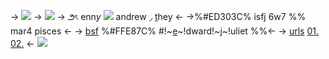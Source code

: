 -> ![](https://media.discordapp.net/attachments/1088857978976870420/1138873280607035493/Untitled588_20230809173533.PNG)
-> ![](https://media.discordapp.net/attachments/1096639589852123136/1201769859982303262/Untitled42_20240129230412.png?ex=65cb0666&is=65b89166&hm=807bb124c70a14c224a4b20ce529aed634370512f88c9260ae1c2ee708cd6899&)
-> ౨ৎ  enn*y*  ![](https://watermelon.crd.co/assets/images/gallery02/7b701768.gif?v=2a41aca3) andrew ◞ [t](https://en.pronouns.page/@ennymarch4)hey <-
->%#ED303C% isfj 6w7 %% mar4 pisces <-
->  [bsf](https://rentry.co/edwardnashton) %#FFE87C% #!~[e](https://the-batman-universe.fandom.com/wiki/Riddler)~!dward!~[j](https://lollipopchainsaw.fandom.com/wiki/Juliet_Starling)~!uliet %%<-
-> [urls](https://rentry.org/jellyfishfield) [01.](https://rentry.co/)　[02.](https://rentry.co/) <-
![](https://media.discordapp.net/attachments/1088857978976870420/1138873280762216519/Untitled588_20230809173540.PNG)